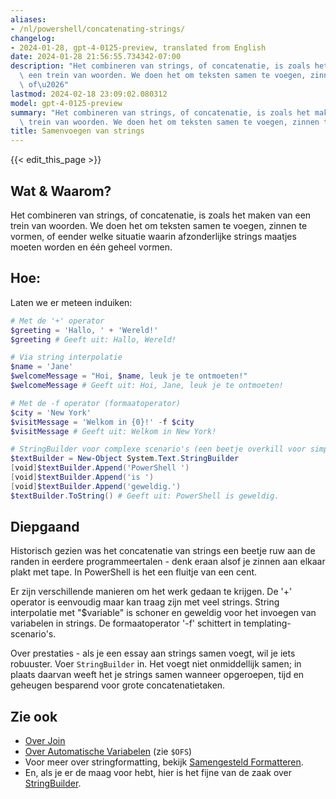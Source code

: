 ```yaml
---
aliases:
- /nl/powershell/concatenating-strings/
changelog:
- 2024-01-28, gpt-4-0125-preview, translated from English
date: 2024-01-28 21:56:55.734342-07:00
description: "Het combineren van strings, of concatenatie, is zoals het maken van\
  \ een trein van woorden. We doen het om teksten samen te voegen, zinnen te vormen,\
  \ of\u2026"
lastmod: 2024-02-18 23:09:02.080312
model: gpt-4-0125-preview
summary: "Het combineren van strings, of concatenatie, is zoals het maken van een\
  \ trein van woorden. We doen het om teksten samen te voegen, zinnen te vormen, of\u2026"
title: Samenvoegen van strings
---
```


{{< edit_this_page >}}

## Wat & Waarom?
Het combineren van strings, of concatenatie, is zoals het maken van een trein van woorden. We doen het om teksten samen te voegen, zinnen te vormen, of eender welke situatie waarin afzonderlijke strings maatjes moeten worden en één geheel vormen.

## Hoe:
Laten we er meteen induiken:

```PowerShell
# Met de '+' operator
$greeting = 'Hallo, ' + 'Wereld!'
$greeting # Geeft uit: Hallo, Wereld!

# Via string interpolatie
$name = 'Jane'
$welcomeMessage = "Hoi, $name, leuk je te ontmoeten!"
$welcomeMessage # Geeft uit: Hoi, Jane, leuk je te ontmoeten!

# Met de -f operator (formaatoperator)
$city = 'New York'
$visitMessage = 'Welkom in {0}!' -f $city
$visitMessage # Geeft uit: Welkom in New York!

# StringBuilder voor complexe scenario's (een beetje overkill voor simpele dingen)
$textBuilder = New-Object System.Text.StringBuilder
[void]$textBuilder.Append('PowerShell ')
[void]$textBuilder.Append('is ')
[void]$textBuilder.Append('geweldig.')
$textBuilder.ToString() # Geeft uit: PowerShell is geweldig.
```

## Diepgaand
Historisch gezien was het concatenatie van strings een beetje ruw aan de randen in eerdere programmeertalen - denk eraan alsof je zinnen aan elkaar plakt met tape. In PowerShell is het een fluitje van een cent.

Er zijn verschillende manieren om het werk gedaan te krijgen. De '+' operator is eenvoudig maar kan traag zijn met veel strings. String interpolatie met "$variable" is schoner en geweldig voor het invoegen van variabelen in strings. De formaatoperator '-f' schittert in templating-scenario's.

Over prestaties - als je een essay aan strings samen voegt, wil je iets robuuster. Voer `StringBuilder` in. Het voegt niet onmiddellijk samen; in plaats daarvan weeft het je strings samen wanneer opgeroepen, tijd en geheugen besparend voor grote concatenatietaken.

## Zie ook
- [Over Join](https://docs.microsoft.com/nl-nl/powershell/module/microsoft.powershell.core/about/about_join?view=powershell-7.3)
- [Over Automatische Variabelen](https://docs.microsoft.com/nl-nl/powershell/module/microsoft.powershell.core/about/about_automatic_variables?view=powershell-7.3) (zie `$OFS`)
- Voor meer over stringformatting, bekijk [Samengesteld Formatteren](https://docs.microsoft.com/nl-nl/dotnet/standard/base-types/composite-formatting).
- En, als je er de maag voor hebt, hier is het fijne van de zaak over [StringBuilder](https://docs.microsoft.com/nl-nl/dotnet/api/system.text.stringbuilder?view=net-6.0).
